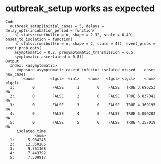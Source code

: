 # outbreak_setup works as expected

    Code
      outbreak_setup(initial_cases = 5, delays = delay_opts(incubation_period = function(
        n) stats::rweibull(n = n, shape = 2.32, scale = 6.49), onset_to_isolation = function(
        n) stats::rweibull(n = n, shape = 2, scale = 4)), event_probs = event_prob_opts(
        asymptomatic = 0.2, presymptomatic_transmission = 0.5,
        symptomatic_ascertained = 0.8))
    Output
      Index: <asymptomatic>
         exposure asymptomatic caseid infector isolated missed    onset new_cases
            <num>       <lgcl>  <int>    <num>   <lgcl> <lgcl>    <num>    <lgcl>
      1:        0        FALSE      1        0    FALSE   TRUE 3.696253        NA
      2:        0        FALSE      2        0    FALSE   TRUE 6.837342        NA
      3:        0        FALSE      3        0    FALSE   TRUE 4.369195        NA
      4:        0        FALSE      4        0    FALSE   TRUE 6.009202        NA
      5:        0        FALSE      5        0    FALSE   TRUE 4.157019        NA
         isolated_time
                 <num>
      1:      5.984245
      2:     12.350205
      3:      9.761168
      4:      7.443792
      5:      7.509917

